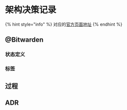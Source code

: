 # 架构决策记录

{% hint style="info" %}
对应的[官方页面地址](https://contributing.bitwarden.com/architecture/adr/)
{% endhint %}

## @Bitwarden

### 状态定义 <a href="#status-definition" id="status-definition"></a>

### 标签 <a href="#tags" id="tags"></a>

## 过程 <a href="#process" id="process"></a>

## ADR <a href="#adrs" id="adrs"></a>

